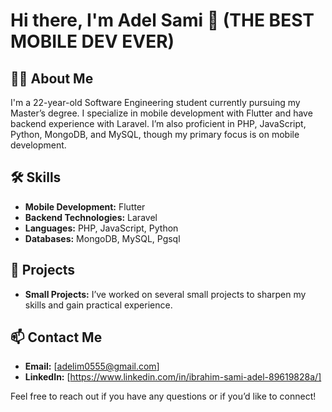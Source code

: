 # Hi there, I'm Adel Sami 👋 (THE BEST MOBILE DEV EVER)

## 👨‍💻 About Me
I'm a 22-year-old Software Engineering student currently pursuing my Master’s degree. I specialize in mobile development with Flutter and have backend experience with Laravel. I’m also proficient in PHP, JavaScript, Python, MongoDB, and MySQL, though my primary focus is on mobile development.

## 🛠️ Skills
- **Mobile Development:** Flutter
- **Backend Technologies:** Laravel
- **Languages:** PHP, JavaScript, Python
- **Databases:** MongoDB, MySQL, Pgsql

## 🌟 Projects
- **Small Projects:** I’ve worked on several small projects to sharpen my skills and gain practical experience.

## 📫 Contact Me
- **Email:** [adelim0555@gmail.com]
- **LinkedIn:** [https://www.linkedin.com/in/ibrahim-sami-adel-89619828a/]

Feel free to reach out if you have any questions or if you’d like to connect!
